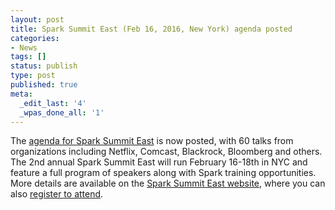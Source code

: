 ```yaml
---
layout: post
title: Spark Summit East (Feb 16, 2016, New York) agenda posted
categories:
- News
tags: []
status: publish
type: post
published: true
meta:
  _edit_last: '4'
  _wpas_done_all: '1'
---
```


The <a href="https://spark-summit.org/east-2016/schedule/">agenda for Spark Summit East</a> is now posted, with 60 talks from organizations including Netflix, Comcast, Blackrock, Bloomberg and others. The 2nd annual Spark Summit East will run February 16-18th in NYC and feature a full program of speakers along with Spark training opportunities. More details are available on the <a href="https://spark-summit.org/east-2016/schedule/">Spark Summit East website</a>, where you can also <a href="http://www.prevalentdesignevents.com/sparksummit2016/east/registration.aspx?source=header">register to attend</a>.
